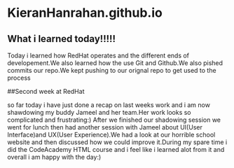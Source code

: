 # KieranHanrahan.github.io
## What i learned today!!!!!
Today i learned how RedHat operates and the different ends of developement.We also learned how the use Git and Github.We also pished commits our repo.We kept pushing to our orignal repo to get used to the process


##Second week at RedHat


so far today i have just done a recap on last weeks work and i am now shawdowing my buddy Jameel and her team.Her work looks so complicated and frustrating:)
After we finished our shadowing session we went for lunch then had another session with Jameel about UI(User Interface)and UX(User Experience).We had a look at our horrible school website and then discussed how we could improve it.During my spare time i did the CodeAcademy HTML course and i feel like i learned alot from it and overall i am happy with the day:)